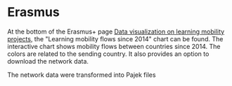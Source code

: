 # Erasmus

At the bottom of the Erasmus+ page 
[Data visualization on learning mobility projects](https://erasmus-plus.ec.europa.eu/resources-and-tools/factsheets-statistics-evaluations/statistics/data/learning-mobility-projects), the "Learning mobility flows since 2014" chart can be found.
The interactive chart shows mobility flows between countries since 2014. The colors are related to the sending country. It also provides an option to download the network data.

The network data were transformed into Pajek files 
